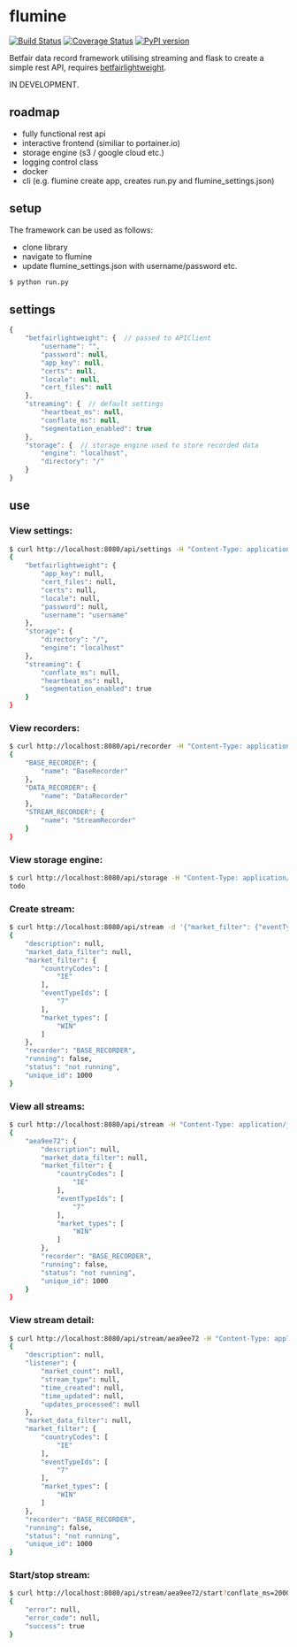 # flumine

[![Build Status](https://travis-ci.org/liampauling/flumine.svg?branch=master)](https://travis-ci.org/liampauling/flumine) [![Coverage Status](https://coveralls.io/repos/github/liampauling/flumine/badge.svg?branch=master)](https://coveralls.io/github/liampauling/flumine?branch=master) [![PyPI version](https://badge.fury.io/py/flumine.svg)](https://pypi.python.org/pypi/flumine)


Betfair data record framework utilising streaming and flask to create a simple rest API, requires [betfairlightweight](https://github.com/liampauling/betfairlightweight).

IN DEVELOPMENT.

## roadmap

- fully functional rest api
- interactive frontend (similiar to portainer.io)
- storage engine (s3 / google cloud etc.)
- logging control class
- docker
- cli (e.g. flumine create app, creates run.py and flumine_settings.json)

## setup

The framework can be used as follows:

- clone library
- navigate to flumine
- update flumine_settings.json with username/password etc.

```bash
$ python run.py
```

## settings
```javascript
{
    "betfairlightweight": {  // passed to APIClient
        "username": "",
        "password": null,
        "app_key": null,
        "certs": null,
        "locale": null,
        "cert_files": null
    },
    "streaming": {  // default settings
        "heartbeat_ms": null,
        "conflate_ms": null,
        "segmentation_enabled": true
    },
    "storage": {  // storage engine used to store recorded data
        "engine": "localhost",
        "directory": "/"
    }
}
```

## use

### View settings:
```bash
$ curl http://localhost:8080/api/settings -H "Content-Type: application/json"
{
    "betfairlightweight": {
        "app_key": null,
        "cert_files": null,
        "certs": null,
        "locale": null,
        "password": null,
        "username": "username"
    },
    "storage": {
        "directory": "/",
        "engine": "localhost"
    },
    "streaming": {
        "conflate_ms": null,
        "heartbeat_ms": null,
        "segmentation_enabled": true
    }
}
```

### View recorders:
```bash
$ curl http://localhost:8080/api/recorder -H "Content-Type: application/json"
{
    "BASE_RECORDER": {
        "name": "BaseRecorder"
    },
    "DATA_RECORDER": {
        "name": "DataRecorder"
    },
    "STREAM_RECORDER": {
        "name": "StreamRecorder"
    }
}
```

### View storage engine:
```bash
$ curl http://localhost:8080/api/storage -H "Content-Type: application/json"
todo
```

### Create stream:
```bash
$ curl http://localhost:8080/api/stream -d '{"market_filter": {"eventTypeIds":["7"], "countryCodes":["IE"], "market_types":["WIN"]}, "recorder": "BASE_RECORDER"}' -X POST -v -H "Content-Type: application/json"
{
    "description": null,
    "market_data_filter": null,
    "market_filter": {
        "countryCodes": [
            "IE"
        ],
        "eventTypeIds": [
            "7"
        ],
        "market_types": [
            "WIN"
        ]
    },
    "recorder": "BASE_RECORDER",
    "running": false,
    "status": "not running",
    "unique_id": 1000
}
```

### View all streams:
```bash
$ curl http://localhost:8080/api/stream -H "Content-Type: application/json"
{
    "aea9ee72": {
        "description": null,
        "market_data_filter": null,
        "market_filter": {
            "countryCodes": [
                "IE"
            ],
            "eventTypeIds": [
                "7"
            ],
            "market_types": [
                "WIN"
            ]
        },
        "recorder": "BASE_RECORDER",
        "running": false,
        "status": "not running",
        "unique_id": 1000
    }
}
```

### View stream detail:
```bash
$ curl http://localhost:8080/api/stream/aea9ee72 -H "Content-Type: application/json"
{
    "description": null,
    "listener": {
        "market_count": null,
        "stream_type": null,
        "time_created": null,
        "time_updated": null,
        "updates_processed": null
    },
    "market_data_filter": null,
    "market_filter": {
        "countryCodes": [
            "IE"
        ],
        "eventTypeIds": [
            "7"
        ],
        "market_types": [
            "WIN"
        ]
    },
    "recorder": "BASE_RECORDER",
    "running": false,
    "status": "not running",
    "unique_id": 1000
}
```

### Start/stop stream:
```bash
$ curl http://localhost:8080/api/stream/aea9ee72/start?conflate_ms=2000 -H "Content-Type: application/json"
{
    "error": null,
    "error_code": null,
    "success": true
}
```
